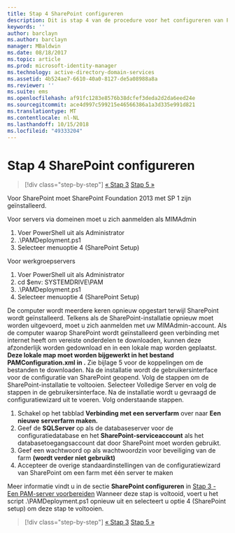 ```yaml
---
title: Stap 4 SharePoint configureren
description: Dit is stap 4 van de procedure voor het configureren van PAM met behulp van scripts. In deze stap gaat u SharePoint configureren zodat u SharePoint kunt gebruiken als onderdeel van een PAM-implementatie.
keywords: ''
author: barclayn
ms.author: barclayn
manager: MBaldwin
ms.date: 08/18/2017
ms.topic: article
ms.prod: microsoft-identity-manager
ms.technology: active-directory-domain-services
ms.assetid: 4b524ae7-6610-40a0-8127-de5a08988a8a
ms.reviewer: ''
ms.suite: ems
ms.openlocfilehash: af91fc1283e8576b38dcfef3deda2d2da6eed24e
ms.sourcegitcommit: ace4d997c599215e46566386a1a3d335e991d821
ms.translationtype: MT
ms.contentlocale: nl-NL
ms.lasthandoff: 10/15/2018
ms.locfileid: "49333204"
---
```

# <a name="step-4-configuring-sharepoint"></a>Stap 4 SharePoint configureren

> [!div class="step-by-step"]
> [« Stap 3](sp1-step3-installing-configuring-sql.md)
> [Stap 5 »](sp1-step5-configuring-pam.md)

Voor SharePoint moet SharePoint Foundation 2013 met SP 1 zijn geïnstalleerd.

Voor servers via domeinen moet u zich aanmelden als MIMAdmin

1. Voer PowerShell uit als Administrator
2.  .\PAMDeployment.ps1
3.  Selecteer menuoptie 4 (SharePoint Setup)


Voor werkgroepservers

1. Voer PowerShell uit als Administrator
2.  cd $env: SYSTEMDRIVE\PAM
3.  .\PAMDeployment.ps1
4. Selecteer menuoptie 4 (SharePoint Setup)

De computer wordt meerdere keren opnieuw opgestart terwijl SharePoint wordt geïnstalleerd. Telkens als de SharePoint-installatie opnieuw moet worden uitgevoerd, moet u zich aanmelden met uw MIMAdmin-account.
Als de computer waarop SharePoint wordt geïnstalleerd geen verbinding met internet heeft om vereiste onderdelen te downloaden, kunnen deze afzonderlijk worden gedownload en in een lokale map worden geplaatst. **Deze lokale map moet worden bijgewerkt in het bestand PAMConfiguration.xml in <PrerequisitesBinaryLocation/>.** Zie bijlage 5 voor de koppelingen om de bestanden te downloaden.
Na de installatie wordt de gebruikersinterface voor de configuratie van SharePoint geopend. Volg de stappen om de SharePoint-installatie te voltooien. Selecteer Volledige Server en volg de stappen in de gebruikersinterface. Na de installatie wordt u gevraagd de configuratiewizard uit te voeren. Volg onderstaande stappen.

1. Schakel op het tabblad **Verbinding met een serverfarm** over naar **Een nieuwe serverfarm maken.**
2. Geef de **SQLServer** op als de databaseserver voor de configuratiedatabase en het **SharePoint-serviceaccount** als het databasetoegangsaccount dat door SharePoint moet worden gebruikt.
3. Geef een wachtwoord op als wachtwoordzin voor beveiliging van de farm **(wordt verder niet gebruikt)**
4. Accepteer de overige standaardinstellingen van de configuratiewizard van SharePoint om een farm met één server te maken

Meer informatie vindt u in de sectie **SharePoint configureren** in [Stap 3 - Een PAM-server voorbereiden](/microsoft-identity-manager/pam/step-3-prepare-pam-server) Wanneer deze stap is voltooid, voert u het script .\PAMDeployment.ps1 opnieuw uit en selecteert u optie 4 (SharePoint setup) om deze stap te voltooien.

> [!div class="step-by-step"]
> [« Stap 3](sp1-step3-installing-configuring-sql.md)
> [Stap 5 »](sp1-step5-configuring-pam.md)
